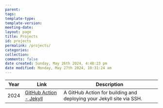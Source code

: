 ```yaml
---
parent: 
tags: 
template-type: 
template-version: 
meeting-date: 
layout: page
title: Projects
id: projects
permalink: /projects/
categories: 
collection: 
comments: false
date created: Sunday, May 26th 2024, 4:48:23 pm
date modified: Monday, May 27th 2024, 10:31:24 am
---
```


| Year | Link                                                                            | Description                                                          |
| ---- | ------------------------------------------------------------------------------- | -------------------------------------------------------------------- |
| 2024 | [GitHub Action - Jekyll](https://github.com/YakGalaxy/jekyll-SSH-deploy-action) | A GitHub Action for building and deploying your Jekyll site via SSH. |
